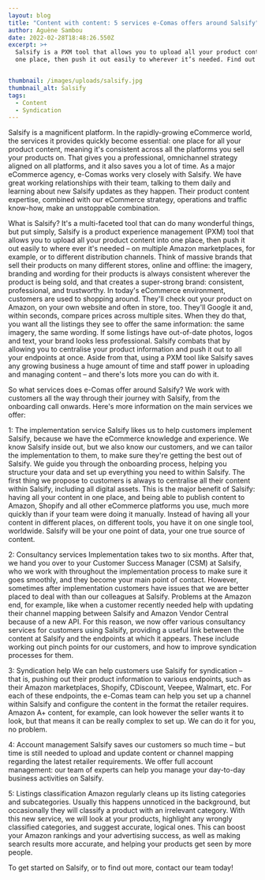 ```yaml
---
layout: blog
title: "Content with content: 5 services e-Comas offers around Salsify"
author: Aguène Sambou
date: 2022-02-28T18:48:26.550Z
excerpt: >+
  Salsify is a PXM tool that allows you to upload all your product content into
  one place, then push it out easily to wherever it’s needed. Find out more…


thumbnail: /images/uploads/salsify.jpg
thumbnail_alt: Salsify
tags:
  - Content
  - Syndication
---
```

Salsify is a magnificent platform.
In the rapidly-growing eCommerce world, the services it provides quickly become essential: one place for all your product content, meaning it's consistent across all the platforms you sell your products on.
That gives you a professional, omnichannel strategy aligned on all platforms, and it also saves you a lot of time.
As a major eCommerce agency, e-Comas works very closely with Salsify. We have great working relationships with their team, talking to them daily and learning about new Salsify updates as they happen. Their product content expertise, combined with our eCommerce strategy, operations and traffic know-how, make an unstoppable combination.

What is Salsify?
It's a multi-faceted tool that can do many wonderful things, but put simply, Salsify is a product experience management (PXM) tool that allows you to upload all your product content into one place, then push it out easily to where ever it's needed – on multiple Amazon marketplaces, for example, or to different distribution channels.
Think of massive brands that sell their products on many different stores, online and offline: the imagery, branding and wording for their products is always consistent wherever the product is being sold, and that creates a super-strong brand: consistent, professional, and trustworthy.
In today's eCommerce environment, customers are used to shopping around. They'll check out your product on Amazon, on your own website and often in store, too. They'll Google it and, within seconds, compare prices across multiple sites.
When they do that, you want all the listings they see to offer the same information: the same imagery, the same wording. If some listings have out-of-date photos, logos and text, your brand looks less professional. Salsify combats that by allowing you to centralise your product information and push it out to all your endpoints at once.
Aside from that, using a PXM tool like Salsify saves any growing business a huge amount of time and staff power in uploading and managing content – and there's lots more you can do with it.

So what services does e-Comas offer around Salsify?
We work with customers all the way through their journey with Salsify, from the onboarding call onwards.
Here's more information on the main services we offer:

1: The implementation service
Salsify likes us to help customers implement Salsify, because we have the eCommerce knowledge and experience. We know Salsify inside out, but we also know our customers, and we can tailor the implementation to them, to make sure they're getting the best out of Salsify.
We guide you through the onboarding process, helping you structure your data and set up everything you need to within Salsify.
The first thing we propose to customers is always to centralise all their content within Salsify, including all digital assets.
This is the major benefit of Salsify: having all your content in one place, and being able to publish content to Amazon, Shopify and all other eCommerce platforms you use, much more quickly than if your team were doing it manually.
Instead of having all your content in different places, on different tools, you have it on one single tool, worldwide. Salsify will be your one point of data, your one true source of content.

2: Consultancy services
Implementation takes two to six months. After that, we hand you over to your Customer Success Manager (CSM) at Salsify, who we work with throughout the implementation process to make sure it goes smoothly, and they become your main point of contact.
However, sometimes after implementation customers have issues that we are better placed to deal with than our colleagues at Salsify. Problems at the Amazon end, for example, like when a customer recently needed help with updating their channel mapping between Salsify and Amazon Vendor Central because of a new API.
For this reason, we now offer various consultancy services for customers using Salsify, providing a useful link between the content at Salsify and the endpoints at which it appears.
These include working out pinch points for our customers, and how to improve syndication processes for them.

3: Syndication help
We can help customers use Salsify for syndication – that is, pushing out their product information to various endpoints, such as their Amazon marketplaces, Shopify, CDiscount, Veepee, Walmart, etc.
For each of these endpoints, the e-Comas team can help you set up a channel within Salsify and configure the content in the format the retailer requires.
Amazon A+ content, for example, can look however the seller wants it to look, but that means it can be really complex to set up. We can do it for you, no problem.

4: Account management
Salsify saves our customers so much time – but time is still needed to upload and update content or channel mapping regarding the latest retailer requirements.
We offer full account management: our team of experts can help you manage your day-to-day business activities on Salsify.

5: Listings classification
Amazon regularly cleans up its listing categories and subcategories. Usually this happens unnoticed in the background, but occasionally they will classify a product with an irrelevant category.
With this new service, we will look at your products, highlight any wrongly classified categories, and suggest accurate, logical ones.
This can boost your Amazon rankings and your advertising success, as well as making search results more accurate, and helping your products get seen by more people.

To get started on Salsify, or to find out more, contact our team today!